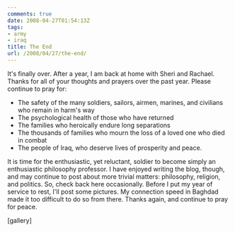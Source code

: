 ```yaml
---
comments: true
date: 2008-04-27T01:54:13Z
tags:
- army
- iraq
title: The End
url: /2008/04/27/the-end/
---
```


<p>It's finally over. After a year, I am back at home with Sheri and Rachael. Thanks for all of your thoughts and prayers over the past year. Please continue to pray for:</p>
<ul>
<li>The safety of the many soldiers, sailors, airmen, marines, and civilians who remain in harm's way</li>
<li>The psychological health of those who have returned</li>
<li>The families who heroically endure long separations</li>
<li>The thousands of families who mourn the loss of a loved one who died in combat</li>
<li>The people of Iraq, who deserve lives of prosperity and peace.</li>
</ul>
<div>It is time for the enthusiastic, yet reluctant, soldier to become simply an enthusiastic philosophy professor. I have enjoyed writing the blog, though, and may continue to post about more trivial matters: philosophy, religion, and politics. So, check back here occasionally. Before I put my year of service to rest, I'll post some pictures. My connection speed in Baghdad made it too difficult to do so from there. Thanks again, and continue to pray for peace.</div>
<p>[gallery]</p>
